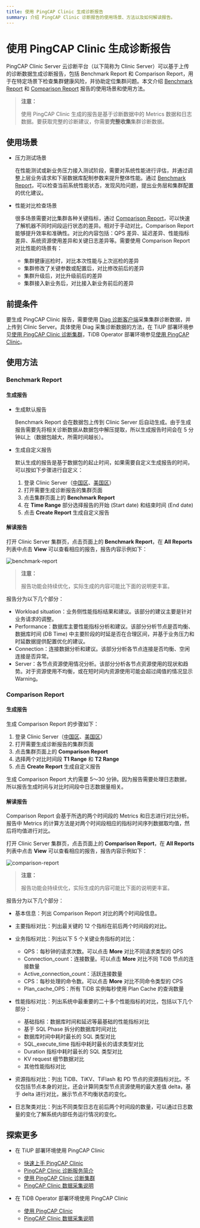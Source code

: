 ```yaml
---
title: 使用 PingCAP Clinic 生成诊断报告
summary: 介绍 PingCAP Clinic 诊断报告的使用场景、方法以及如何解读报告。
---
```


# 使用 PingCAP Clinic 生成诊断报告

PingCAP Clinic Server 云诊断平台（以下简称为 Clinic Server）可以基于上传的诊断数据生成诊断报告，包括 Benchmark Report 和 Comparison Report，用于在特定场景下检查集群健康风险，并协助定位集群问题。本文介绍 [Benchmark Report](#benchmark-report) 和 [Comparison Report](#comparison-report) 报告的使用场景和使用方法。

> **注意：**
>
> 使用 PingCAP Clinic 生成的报告是基于诊断数据中的 Metrics 数据和日志数据。要获取完整的诊断建议，你需要**完整收集**集群诊断数据。

## 使用场景

- 压力测试场景

    在性能测试或新业务压力接入测试阶段，需要对系统性能进行评估，并通过调整上层业务请求和下层数据库配制参数来提升整体性能。通过 [Benchmark Report](#benchmark-report)，可以检查当前系统性能状态，发现风险问题，提出业务层和集群配置的优化建议。

- 性能对比检查场景

    很多场景需要对比集群各种关键指标，通过 [Comparison Report](#comparison-report)，可以快速了解机器不同时间段运行状态的差异。相对于手动对比，Comparison Report 能够提升效率和准确性。对比的内容包括：QPS 差异、延迟差异、性能指标差异、系统资源使用差异和关键日志差异等。需要使用 Comparison Report 对比性能的场景有：

    - 集群健康巡检时，对比本次性能与上次巡检的差异
    - 集群修改了关键参数或配置后，对比修改前后的差异
    - 集群升级后，对比升级前后的差异
    - 集群接入新业务后，对比接入新业务前后的差异

## 前提条件

要生成 PingCAP Clinic 报告，需要使用 [Diag 诊断客户端](https://github.com/pingcap/diag)采集集群诊断数据，并上传到 Clinic Server。具体使用 Diag 采集诊断数据的方法，在 TiUP 部署环境参见[使用 PingCAP Clinic 诊断集群](/clinic/clinic-user-guide-for-tiup.md)，TiDB Operator 部署环境参见[使用 PingCAP Clinic](https://docs.pingcap.com/zh/tidb-in-kubernetes/stable/clinic-user-guide)。

## 使用方法

### Benchmark Report

#### 生成报告

- 生成默认报告

    Benchmark Report 会在数据包上传到 Clinic Server 后自动生成。由于生成报告需要先将相关诊断数据从数据包中解压提取，所以生成报告时间会在 5 分钟以上（数据包越大，所需时间越长）。

- 生成自定义报告

    默认生成的报告是基于数据包的起止时间，如果需要自定义生成报告的时间，可以按如下步骤进行自定义：

    1. 登录 Clinic Server（[中国区](https://clinic.pingcap.com.cn)、[美国区](https://clinic.pingcap.com)）
    2. 打开需要生成诊断报告的集群页面
    3. 点击集群页面上的 **Benchmark Report**
    4. 在 **Time Range** 部分选择报告的开始 (Start date) 和结束时间 (End date)
    5. 点击 **Create Report** 生成自定义报告

#### 解读报告

打开 Clinic Server 集群页，点击页面上的 **Benchmark Report**，在 **All Reports** 列表中点击 **View** 可以查看相应的报告，报告内容示例如下：

![benchmark-report](/media/clinic-benchmark-report.png)

> **注意：**
>
> 报告功能会持续优化，实际生成的内容可能比下面的说明更丰富。

报告分为以下几个部分：

- Workload situation：业务侧性能指标结果和建议。该部分的建议主要是针对业务请求的调整。
- Performance：数据库主要性能指标分析和建议。该部分分析节点是否均衡、数据库时间 (DB Time) 中主要阶段的时延是否在合理区间，并基于业务压力和时延数据提供配置优化的建议。
- Connection：连接数据分析和建议。该部分分析各节点连接是否均衡、空闲连接是否异常。
- Server：各节点资源使用情况分析。该部分分析各节点资源使用的现状和趋势。对于资源使用不均衡，或在短时间内资源使用可能会超过阈值的情况显示 Warning。

### Comparison Report

#### 生成报告

生成 Comparison Report 的步骤如下：

1. 登录 Clinic Server（[中国区](https://clinic.pingcap.com.cn)、[美国区](https://clinic.pingcap.com)）
2. 打开需要生成诊断报告的集群页面
3. 点击集群页面上的 **Comparison Report**
4. 选择两个对比时间段 **T1 Range** 和 **T2 Range**
5. 点击 **Create Report** 生成自定义报告

生成 Comparison Report 大约需要 5～30 分钟。因为报告需要处理日志数据，所以报告生成时间与对比时间段中日志数据量相关。

#### 解读报告

Comparison Report 会基于所选的两个时间段的 Metrics 和日志进行对比分析。报告中 Metrics 的计算方法是对两个时间段相应的指标时间序列数据取均值，然后将均值进行对比。

打开 Clinic Server 集群页，点击页面上的 **Comparison Report**，在 **All Reports** 列表中点击 **View** 可以查看相应的报告，报告内容示例如下：

![comparison-report](/media/clinic-comparison-report.png)

> **注意：**
>
> 报告功能会持续优化，实际生成的内容可能比下面的说明更丰富。

报告分为以下几个部分：

- 基本信息：列出 Comparison Report 对比的两个时间段信息。
- 主要指标对比：列出最关键的 12 个指标在前后两个时间段的对比。
- 业务指标对比：列出以下 5 个关键业务指标的对比：

    - QPS：每秒钟的请求次数。可以点击 **More** 对比不同请求类型的 QPS
    - Connection_count：连接数量。可以点击 **More** 对比不同 TiDB 节点的连接数量
    - Active_connection_count：活跃连接数量
    - CPS：每秒处理的命令数。可以点击 **More** 对比不同命令类型的 CPS
    - Plan_cache_OPS：所有 TiDB 实例每秒使用 Plan Cache 的查询数量

- 性能指标对比：列出系统中最重要的二十多个性能指标的对比，包括以下几个部分：

    - 基础指标：数据库时间和延迟等最基础的性能指标对比
    - 基于 SQL Phase 拆分的数据库时间对比
    - 数据库时间中耗时最长的 SQL 类型对比
    - SQL_execute_time 指标中耗时最长的请求类型对比
    - Duration 指标中耗时最长的 SQL 类型对比
    - KV request 细节数据对比
    - 其他性能指标对比

- 资源指标对比：列出 TiDB、TiKV、TiFlash 和 PD 节点的资源指标对比。不仅包括节点本身的对比，还会计算同类型节点资源使用的最大差值 delta，基于 delta 进行对比，展示节点不均衡状态的变化。

- 日志聚类对比：列出不同类型日志在前后两个时间段的数量，可以通过日志数量的变化了解系统内部任务运行情况的变化。

## 探索更多

- 在 TiUP 部署环境使用 PingCAP Clinic

    - [快速上手 PingCAP Clinic](/clinic/quick-start-with-clinic.md)
    - [PingCAP Clinic 诊断服务简介](/clinic/clinic-introduction.md)
    - [使用 PingCAP Clinic 诊断集群](/clinic/clinic-user-guide-for-tiup.md)
    - [PingCAP Clinic 数据采集说明](/clinic/clinic-data-instruction-for-tiup.md)

- 在 TiDB Operator 部署环境使用 PingCAP Clinic

    - [使用 PingCAP Clinic](https://docs.pingcap.com/zh/tidb-in-kubernetes/stable/clinic-user-guide)
    - [PingCAP Clinic 数据采集说明](https://docs.pingcap.com/zh/tidb-in-kubernetes/stable/clinic-data-instruction)